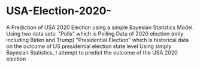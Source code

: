 # USA-Election-2020-
A Prediction of USA 2020 Election using a simple Bayesian Statistics Model. 
Using two data sets: "Polls" which is Polling Data of 2020 election (only including Biden and Trump) 
                     "Presidential Election" which is historical data on the outcome of US presidential election state level 
Using simply Bayesian Statistics, I attempt to predict the outcome of the USA 2020 election 
